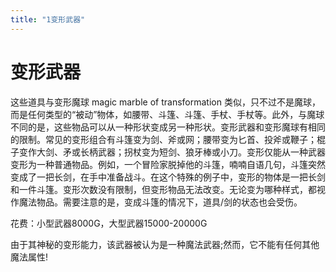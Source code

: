 ```yaml
---
title: "1变形武器"
---
```

# 变形武器

这些道具与变形魔球 magic marble of transformation 类似，只不过不是魔球，而是任何类型的“被动”物体，如腰带、斗篷、斗篷、手杖、手杖等。此外，与魔球不同的是，这些物品可以从一种形状变成另一种形状。变形武器和变形魔球有相同的限制。常见的变形组合有斗篷变为剑、斧或网；腰带变为匕首、投斧或鞭子；棍子变作大剑、矛或长柄武器；拐杖变为短剑、狼牙棒或小刀。变形仅能从一种武器变形为一种普通物品。例如，一个冒险家脱掉他的斗篷，喃喃自语几句，斗篷突然变成了一把长剑，在手中准备战斗。在这个特殊的例子中，变形的物体是一把长剑和一件斗篷。变形次数没有限制，但变形物品无法改变。无论变为哪种样式，都视作魔法物品。需要注意的是，变成斗篷的情况下，道具/剑的状态也会受伤。

花费：小型武器8000G，大型武器15000-20000G

由于其神秘的变形能力，该武器被认为是一种魔法武器;然而，它不能有任何其他魔法属性!